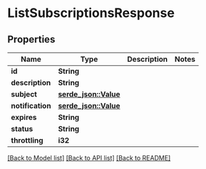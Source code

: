 # ListSubscriptionsResponse

## Properties

Name | Type | Description | Notes
------------ | ------------- | ------------- | -------------
**id** | **String** |  | 
**description** | **String** |  | 
**subject** | [**serde_json::Value**](.md) |  | 
**notification** | [**serde_json::Value**](.md) |  | 
**expires** | **String** |  | 
**status** | **String** |  | 
**throttling** | **i32** |  | 

[[Back to Model list]](../README.md#documentation-for-models) [[Back to API list]](../README.md#documentation-for-api-endpoints) [[Back to README]](../README.md)



